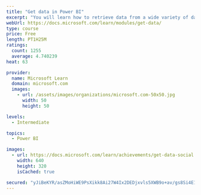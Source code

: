 ```yaml
---
title: "Get data in Power BI"
excerpt: "You will learn how to retrieve data from a wide variety of data sources, including Microsoft Excel, relational databases, and NoSQL data stores. You will also learn how to improve performance while retrieving data."
webUrl: https://docs.microsoft.com/learn/modules/get-data/
type: course
price: Free
length: PT1H25M
ratings:
  count: 1255
  average: 4.740239
heat: 63

provider:
  name: Microsoft Learn
  domain: microsoft.com
  images:
    - url: /assets/images/organizations/microsoft.com-50x50.jpg
      width: 50
      height: 50

levels:
  - Intermediate

topics:
  - Power BI

images:
  - url: https://docs.microsoft.com/learn/achievements/get-data-social.png
    width: 640
    height: 320
    isCached: true

secured: "yJiBeKYR/asZMoHiWE9PsXikk8Ai27W4Ix2DEDjxvls5XWB9o+av/gs8Si4E1HPLq0StqhH4lCJGB2oP4nC0ioODtf2f5zM9eQV59e4Z85tA8YzXdf9ATDYBUtfKlna+ZwROF/HNpTI5t7pKVZoxN6GAsJEz3+hwk6OLJm70Gs1QTpvEfYNc/aHsWK2Rbh+LDjfXj7PC/XouXtTcnzrC4yUIoglEcvSUDh9PQma6bSL6ZisQVjOWbQRD14VPAO3USE3/6kDsPe1YQM8MMjDPbp42ZxzI0MxksQNGKQfzx6veEBXGKYipNVfVz+h/ThCN3LbhBjYEYKzaiVgYKoOO+XHG1Tq3FwA1DKKCvOaIvybdW6YR8pCcwSB4J4Wse5LMU1uOxhz+0eWDtyZ/rPq6hQL6qd4O4ZoaNIxfqxBzmQM=;GYNTjnyZmaKHTQHSQ6fCQQ=="
---
```


